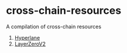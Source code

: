# cross-chain-resources
A compilation of cross-chain resources

1. [Hyperlane](Hyperlane.md)    
2. [LayerZeroV2](LayerZeroV2.md)